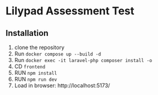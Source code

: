 # Lilypad Assessment Test

## Installation

1. clone the repository
2. Run `docker compose up --build -d`
3. Run `docker exec -it laravel-php composer install -o`
4. CD `frontend`
5. RUN `npm install`
6. RUN `npm run dev`
7. Load in browser: http://localhost:5173/
